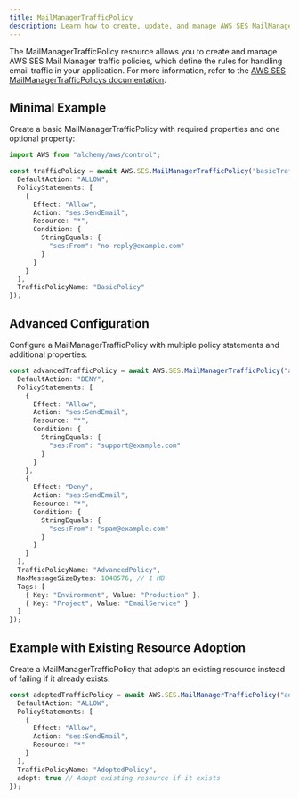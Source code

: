 ```yaml
---
title: MailManagerTrafficPolicy
description: Learn how to create, update, and manage AWS SES MailManagerTrafficPolicys using Alchemy Cloud Control.
---
```



The MailManagerTrafficPolicy resource allows you to create and manage AWS SES Mail Manager traffic policies, which define the rules for handling email traffic in your application. For more information, refer to the [AWS SES MailManagerTrafficPolicys documentation](https://docs.aws.amazon.com/ses/latest/userguide/).

## Minimal Example

Create a basic MailManagerTrafficPolicy with required properties and one optional property:

```ts
import AWS from "alchemy/aws/control";

const trafficPolicy = await AWS.SES.MailManagerTrafficPolicy("basicTrafficPolicy", {
  DefaultAction: "ALLOW",
  PolicyStatements: [
    {
      Effect: "Allow",
      Action: "ses:SendEmail",
      Resource: "*",
      Condition: {
        StringEquals: {
          "ses:From": "no-reply@example.com"
        }
      }
    }
  ],
  TrafficPolicyName: "BasicPolicy"
});
```

## Advanced Configuration

Configure a MailManagerTrafficPolicy with multiple policy statements and additional properties:

```ts
const advancedTrafficPolicy = await AWS.SES.MailManagerTrafficPolicy("advancedTrafficPolicy", {
  DefaultAction: "DENY",
  PolicyStatements: [
    {
      Effect: "Allow",
      Action: "ses:SendEmail",
      Resource: "*",
      Condition: {
        StringEquals: {
          "ses:From": "support@example.com"
        }
      }
    },
    {
      Effect: "Deny",
      Action: "ses:SendEmail",
      Resource: "*",
      Condition: {
        StringEquals: {
          "ses:From": "spam@example.com"
        }
      }
    }
  ],
  TrafficPolicyName: "AdvancedPolicy",
  MaxMessageSizeBytes: 1048576, // 1 MB
  Tags: [
    { Key: "Environment", Value: "Production" },
    { Key: "Project", Value: "EmailService" }
  ]
});
```

## Example with Existing Resource Adoption

Create a MailManagerTrafficPolicy that adopts an existing resource instead of failing if it already exists:

```ts
const adoptedTrafficPolicy = await AWS.SES.MailManagerTrafficPolicy("adoptedTrafficPolicy", {
  DefaultAction: "ALLOW",
  PolicyStatements: [
    {
      Effect: "Allow",
      Action: "ses:SendEmail",
      Resource: "*"
    }
  ],
  TrafficPolicyName: "AdoptedPolicy",
  adopt: true // Adopt existing resource if it exists
});
```
